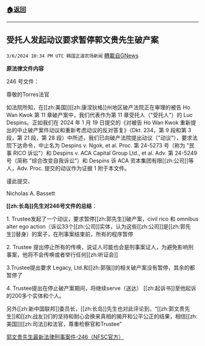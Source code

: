 ###  [:house:返回](README.md)
---


## 受托人发起动议要求暂停郭文贵先生破产案
`3/6/2024 10:34 PM UTC 韩国正道农场新闻` [轉載自GNews](https://gnews.org/articles/2371792)

**原法律文件内容**

246 号文件：

  

尊敬的Torres法官 

  

如法院所知，在[[zh:美国]][[zh:康涅狄格]]州地区破产法院正在审理的被告 Ho Wan Kwok 第 11 章破产案中，我们代表作为第 11 章受托人（"受托人"）的 Luc Despins。正如我们在 2024 年 1 月 19 日提交的《对被告 Ho Wan Kwok 重新提出的中止破产案件动议和重新考虑动议的反对答复》（Dkt. 234，第 9 段和第 3 段，第 21 段，第 28 段）中所述，我们已向破产法院提出动议（"动议"），要求法院下达命令，中止名为 Despins v. Ngok, et al. Proc. 第 24-5273 号（称为 "民事 RICO 诉讼"）和 Despins v. ACA Capital Group Ltd., et al. Adv. 第 24-5249 号（简称 "综合改变自我诉讼"）和 Despins 诉 ACA 资本集团有限[[zh:公司]]等人，Adv. Proc. 提交的动议作为证据 1 附于本文件。

  

谨此提交、 

Nicholas A. Bassett

  

**[[zh:长岛]]先生对246号文件的总结**：

  

1\. Trustee发起了一个动议，要求暂停[[zh:郭先生]]破产案，civil rico 和 omnibus alter ego action（诉讼33个[[zh:公司]]实体，认为这些[[zh:公司]]是[[zh:郭先生]]替身）的案子，在刑事案结束前，所有的程序暂停

  

2\. Trustee 提出停止所有的传唤，说证人可能也会是刑事案证人，为避免影响刑事案，他将不会传唤或者举行任何[[zh:听证会]]

  

3.Trustee提出要求 Legacy, Ltd.和[[zh:郭强]]的相关破产案没有暂停，其余的都暂停了

  

4\. Trustee提出在停止破产案期间，将继续serve（送达） [[zh:起诉书]]至他起诉的200多个实体和个人。

  

另外[[zh:新中国联邦]]委员长，[[zh:长岛]]先生也对此评论到，“[[zh:郭文贵先生]]和[[zh:战友]]们的坚持和耐心会换来真相的揭开和公平公正的结果，相信[[zh:美国]][[zh:司法]]和法官，尊重检察官和Trustee”

[郭文贵先生最新法律刑事案件-246（NFSC官方）](https://nfscofficial.com/wp-content/uploads/2024/03/Case-23-cr-00118-AT-Doc-246.pdf)
